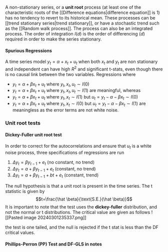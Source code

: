 A non-stationary series, or a **unit root** process (at least one of the characteristic roots of the [[Difference equations|difference equation]] is 1) has no tendency to revert to its historical mean. These processes can be [[trend stationary series|trend stationary]], or have a stochastic trend such as the [[Random walk process]]. The process can also be an integrated process. The order of integration $I(d)$ is the order of differencing $(d)$ required in order to make the series stationary.

#### Spurious Regressions
A time series model $y_t=\alpha +x_t+u_t$ when both $x_t$ and $y_t$ are non stationary and independent can have high $R^2$ and significant t-stats, even though there is no causal link between the two variables. Regressions where 
- $y_t=\alpha+\beta x_t+u_t$ where $y_t, x_t, u_t \sim I(0)$
- $y_t=\alpha+\beta x_t+u_t$ where $y_t, x_t, u_t \sim I(1)$ 
are meaningful, whereas
- $y_t=\alpha+\beta x_t+u_t$ where $y_t, x_t \sim I(1)$ but $u_t=y_t-\alpha-\beta x_t\sim I(0)$ 
- $y_t=\alpha+\beta x_t+u_t$ where $y_t, x_t \sim I(0)$ but $u_t=y_t-\alpha-\beta x_t\sim I(1)$
are meaningless as the error terms are not white noise. 

### Unit root tests
#### Dickey-Fuller unit root test
In order to correct for the autocorrelations and ensure that $u_t$ is a white noise process, three specifications of regressions are run 
1. $\Delta y_t=\beta y_{t-1}+e_t$ (no constant, no trend)
2. $\Delta y_t=a+\beta y_{t-1}+e_t$ (constant, no trend)
3. $\Delta y_t=a+\beta y_{t-1}+bt+e_t$ (constant, trend)

The null hypothesis is that a unit root is present in the time series. The t statistic is given by $$t=\frac{\hat \beta}{\text{S.E.}(\hat \beta)}$$It is important to note that the test uses the **dickey-fuller** distribution, and not the normal or t distributions. The critical value are given as follows 
![[Pasted image 20240301235337.png]]

the test is one tailed, and the null is rejected if the t stat is less than the DF critical values.

#### Phillips-Perron (PP) Test and DF-GLS in notes

